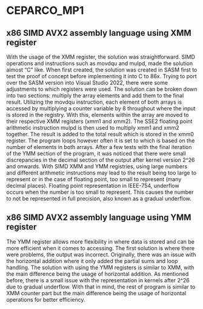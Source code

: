 # CEPARCO_MP1


## x86 SIMD AVX2 assembly language using XMM register
With the usage of the XMM register, the solution was straightforward. SIMD operations and instructions such as movdqu and mulpd, made the solution almost “C” like. When first created, the solution was created in SASM first to test the proof of concept before implementing it into C to 86x. Trying to port over the SASM version into Visual Studio 2022, there were some adjustments to which registers were used. The solution can be broken down into two sections: multiply the array elements and add them to the final result. Utilizing the movdqu instruction, each element of both arrays is accessed by multiplying a counter variable by 8 throughout where the input is stored in the registry. With this, elements within the array are moved to their respective XMM registers (xmm1 and xmm2). The SSE2 floating point arithmetic instruction mulpd is then used to multiply xmm1 and xmm2 together. The result is added to the total result which is stored in the xmm0 register. The program loops however often it is set to which is based on the number of elements in both arrays. After a few tests with the final iteration of the YMM section of the program, it was noticed that there were small discrepancies in the decimal section of the output after kernel version 2^26 and onwards. With SIMD XMM and YMM registries, using large numbers and different arithmetic instructions may lead to the result being too large to represent or in the case of floating point, too small to represent (many decimal places). Floating point representation in IEEE-754, underflow occurs when the number is too small to represent. This causes the number to not be represented in full precision, also known as a gradual underflow.


## x86 SIMD AVX2 assembly language using YMM register
The YMM register allows more flexibility in where data is stored and can be more efficient when it comes to accessing. The first solution is where there were problems, the output was incorrect. Originally, there was an issue with the horizontal addition where it only added the partial sums and loop handling. The solution with using the YMM registers is similar to XMM, with the main difference being the usage of horizontal addition. As mentioned before, there is a small issue with the representation in kernels after 2^26 due to gradual underflow. With that in mind, the rest of program is similar to XMM counter part but the main difference being the usage of horizontal operations for better efficiency.
